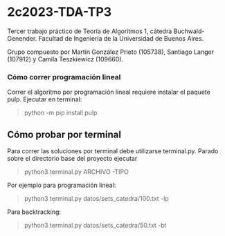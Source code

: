 # 2c2023-TDA-TP3
Tercer trabajo práctico de Teoría de Algoritmos 1, cátedra Buchwald-Genender. Facultad de Ingeniería de la Universidad de Buenos Aires.

Grupo compuesto por Martín González Prieto (105738), Santiago Langer (107912) y Camila Teszkiewicz (109660).

### Cómo correr programación lineal
Correr el algoritmo por programación lineal requiere instalar el paquete pulp. Ejecutar en terminal: 
> python -m pip install pulp

## Cómo probar por terminal
Para correr las soluciones por terminal debe utilizarse terminal.py. Parado sobre el directorio base del proyecto ejecutar
> python3 terminal.py ARCHIVO -TIPO

Por ejemplo para programación lineal:
> python3 terminal.py datos/sets_catedra/100.txt -lp

Para backtracking:
> python3 terminal.py datos/sets_catedra/50.txt -bt
